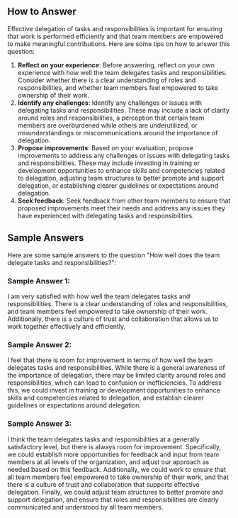 

How to Answer
-------------

Effective delegation of tasks and responsibilities is important for ensuring that work is performed efficiently and that team members are empowered to make meaningful contributions. Here are some tips on how to answer this question:

1. **Reflect on your experience**: Before answering, reflect on your own experience with how well the team delegates tasks and responsibilities. Consider whether there is a clear understanding of roles and responsibilities, and whether team members feel empowered to take ownership of their work.
2. **Identify any challenges**: Identify any challenges or issues with delegating tasks and responsibilities. These may include a lack of clarity around roles and responsibilities, a perception that certain team members are overburdened while others are underutilized, or misunderstandings or miscommunications around the importance of delegation.
3. **Propose improvements**: Based on your evaluation, propose improvements to address any challenges or issues with delegating tasks and responsibilities. These may include investing in training or development opportunities to enhance skills and competencies related to delegation, adjusting team structures to better promote and support delegation, or establishing clearer guidelines or expectations around delegation.
4. **Seek feedback**: Seek feedback from other team members to ensure that proposed improvements meet their needs and address any issues they have experienced with delegating tasks and responsibilities.

Sample Answers
--------------

Here are some sample answers to the question "How well does the team delegate tasks and responsibilities?":

### Sample Answer 1:

I am very satisfied with how well the team delegates tasks and responsibilities. There is a clear understanding of roles and responsibilities, and team members feel empowered to take ownership of their work. Additionally, there is a culture of trust and collaboration that allows us to work together effectively and efficiently.

### Sample Answer 2:

I feel that there is room for improvement in terms of how well the team delegates tasks and responsibilities. While there is a general awareness of the importance of delegation, there may be limited clarity around roles and responsibilities, which can lead to confusion or inefficiencies. To address this, we could invest in training or development opportunities to enhance skills and competencies related to delegation, and establish clearer guidelines or expectations around delegation.

### Sample Answer 3:

I think the team delegates tasks and responsibilities at a generally satisfactory level, but there is always room for improvement. Specifically, we could establish more opportunities for feedback and input from team members at all levels of the organization, and adjust our approach as needed based on this feedback. Additionally, we could work to ensure that all team members feel empowered to take ownership of their work, and that there is a culture of trust and collaboration that supports effective delegation. Finally, we could adjust team structures to better promote and support delegation, and ensure that roles and responsibilities are clearly communicated and understood by all team members.
